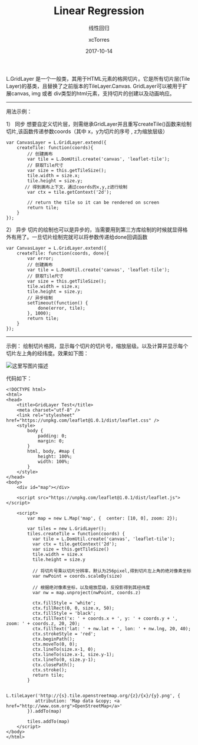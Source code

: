 ﻿---
layout:     post
title:      "Linear Regression"
subtitle:   "线性回归"
date:       2017-10-14 
author:     "xcTorres"
header-img: "img/post-bg-unix-linux.jpg"
tags:
	- 机器学习
---

L.GridLayer 是一个一般类，其用于HTML元素的格网切片。它是所有切片层(Tile Layer)的基类，且替换了之前版本的TileLayer.Canvas. GridLayer可以被用于扩展canvas, img 或者 div类型的html元素，支持切片的创建以及动画响应。


----------
用法示例：

 1） 同步
想要自定义切片层，则需继承GridLayer并且重写createTile()函数来绘制切片,该函数传递参数coords（其中 x，y为切片的序号 , z为缩放层级）

```
var CanvasLayer = L.GridLayer.extend({
    createTile: function(coords){
        // 创建画布
        var tile = L.DomUtil.create('canvas', 'leaflet-tile');
        // 获取Tile尺寸
        var size = this.getTileSize();
        tile.width = size.x;
        tile.height = size.y;
	   // 得到画布上下文，通过coords的x,y,z进行绘制
        var ctx = tile.getContext('2d');

        // return the tile so it can be rendered on screen
        return tile;
    }
});

```

 2） 异步
 切片的绘制也可以是异步的，当需要用到第三方库绘制的时候就显得格外有用了。一旦切片绘制完就可以将参数传递给done回调函数
 

```
var CanvasLayer = L.GridLayer.extend({
    createTile: function(coords, done){
        var error;
        // 创建画布
        var tile = L.DomUtil.create('canvas', 'leaflet-tile');
        // 获取Tile尺寸
        var size = this.getTileSize();
        tile.width = size.x;
        tile.height = size.y;
		// 异步绘制
        setTimeout(function() {
            done(error, tile);
        }, 1000);
        return tile;
    }
});

```
----------
示例： 绘制切片格网，显示每个切片的切片号，缩放层级。以及计算并显示每个切片左上角的经纬度。效果如下图：

![这里写图片描述](http://img.blog.csdn.net/20170625201250830?watermark/2/text/aHR0cDovL2Jsb2cuY3Nkbi5uZXQvdTAxMDc5MzIzNg==/font/5a6L5L2T/fontsize/400/fill/I0JBQkFCMA==/dissolve/70/gravity/SouthEast)

代码如下：

```
<!DOCTYPE html>
<html>  
<head>
    <title>GridLayer Test</title>
    <meta charset="utf-8" />
    <link rel="stylesheet" href="https://unpkg.com/leaflet@1.0.1/dist/leaflet.css" />
    <style>
        body {
            padding: 0;
            margin: 0;
        }
        html, body, #map {
            height: 100%;
            width: 100%;
        }
    </style>
</head>
<body>
    <div id="map"></div>

    <script src="https://unpkg.com/leaflet@1.0.1/dist/leaflet.js"></script>

    <script>
		var map = new L.Map('map', {  center: [10, 0], zoom: 2});
		
		var tiles = new L.GridLayer();
		tiles.createTile = function(coords) {
		  var tile = L.DomUtil.create('canvas', 'leaflet-tile');
		  var ctx = tile.getContext('2d');
		  var size = this.getTileSize()
		  tile.width = size.x
		  tile.height = size.y
		  
		  // 将切片号乘以切片分辨率，默认为256pixel,得到切片左上角的绝对像素坐标
		  var nwPoint = coords.scaleBy(size)
		  
		  // 根据绝对像素坐标，以及缩放层级，反投影得到其经纬度
		  var nw = map.unproject(nwPoint, coords.z)
		  
		  ctx.fillStyle = 'white';
		  ctx.fillRect(0, 0, size.x, 50);
		  ctx.fillStyle = 'black';
		  ctx.fillText('x: ' + coords.x + ', y: ' + coords.y + ', zoom: ' + coords.z, 20, 20);
		  ctx.fillText('lat: ' + nw.lat + ', lon: ' + nw.lng, 20, 40);
		  ctx.strokeStyle = 'red';
		  ctx.beginPath();
		  ctx.moveTo(0, 0);
		  ctx.lineTo(size.x-1, 0);
		  ctx.lineTo(size.x-1, size.y-1);
		  ctx.lineTo(0, size.y-1);
		  ctx.closePath();
		  ctx.stroke();
		  return tile;
		}
		
		L.tileLayer('http://{s}.tile.openstreetmap.org/{z}/{x}/{y}.png', {
		   attribution: 'Map data &copy; <a href="http://www.osm.org">OpenStreetMap</a>'
		}).addTo(map)
			
		tiles.addTo(map)
    </script>
</body>
</html>
```


